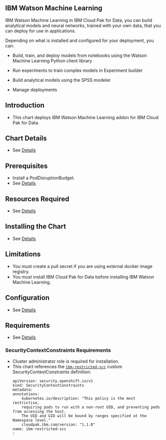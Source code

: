 ## IBM Watson Machine Learning

IBM Watson Machine Learning in IBM Cloud Pak for Data, you can build analytical models and neural networks, trained with your own data, that you can deploy for use in applications.

Depending on what is installed and configured for your deployment, you can:

- Build, train, and deploy models from notebooks using the Watson Machine Learning Python client library 

- Run experiments to train complex models in Experiment builder

- Build analytical models using the SPSS modeler

- Manage deployments


## Introduction

- This chart deploys IBM Watson Machine Learning addon for IBM Cloud Pak for Data.

## Chart Details

- See [Details](https://www.ibm.com/support/producthub/icpdata/docs/content/SSQNUZ_current/cpd/overview/overview.html)

## Prerequisites

- Install a PodDisruptionBudget.
- See [Details](https://www.ibm.com/support/producthub/icpdata/docs/content/SSQNUZ_current/cpd/install/install.html)

## Resources Required

- See [Details](https://www.ibm.com/support/producthub/icpdata/docs/content/SSQNUZ_current/cpd/install/install.html)

## Installing the Chart

- See [Details](https://www.ibm.com/support/producthub/icpdata/docs/content/SSQNUZ_current/cpd/svc/services.html)

## Limitations

* You must create a pull secret if you are using external docker image registry.
* You must install IBM Cloud Pak for Data before installing IBM Watson Machine Learning.

## Configuration

* See [Details](https://www.ibm.com/support/producthub/icpdata/docs/content/SSQNUZ_current/cpd/install/install.html)

## Requirements

* See [Details](https://www.ibm.com/support/producthub/icpdata/docs/content/SSQNUZ_current/cpd/install/install.html)

### SecurityContextConstraints Requirements

* Cluster administrator role is required for installation.
* This chart references the [`ibm-restricted-scc`](https://ibm.biz/cpkspec-scc) custom SecurityContextConstraints definition:
    ```
    apiVersion: security.openshift.io/v1
    kind: SecurityContextConstraints
    metadata:
    annotations:
        kubernetes.io/description: "This policy is the most restrictive,
        requiring pods to run with a non-root UID, and preventing pods from accessing the host.
        The UID and GID will be bound by ranges specified at the Namespace level."
        cloudpak.ibm.com/version: "1.1.0"
    name: ibm-restricted-scc
    :
    ```